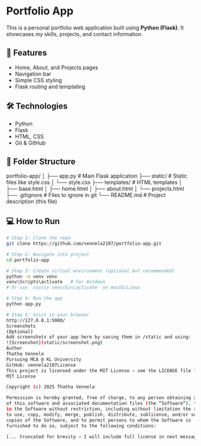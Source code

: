# Portfolio App

This is a personal portfolio web application built using **Python (Flask)**. It showcases my skills, projects, and contact information.

## 🚀 Features

- Home, About, and Projects pages
- Navigation bar
- Simple CSS styling
- Flask routing and templating

## 🛠 Technologies

- Python
- Flask
- HTML, CSS
- Git & GitHub

## 📂 Folder Structure
portfolio-app/
│
├── app.py # Main Flask application
├── static/ # Static files like style.css
│ └── style.css
├── templates/ # HTML templates
│ ├── base.html
│ ├── home.html
│ ├── about.html
│ └── projects.html
├── .gitignore # Files to ignore in git
└── README.md # Project description (this file)

## 💻 How to Run

```bash
# Step 1: Clone the repo
git clone https://github.com/vennela2107/portfolio-app.git

# Step 2: Navigate into project
cd portfolio-app

# Step 3: Create virtual environment (optional but recommended)
python -m venv venv
venv\Scripts\activate   # For Windows
# Or use `source venv/bin/activate` on macOS/Linux

# Step 4: Run the app
python app.py

# Step 5: Visit in your browser
http://127.0.0.1:5000/
Screenshots
(Optional)
Add screenshots of your app here by saving them in /static and using:
![Screenshot](static/screenshot.png)
Author
Thatha Vennela
Pursuing MCA @ KL University
GitHub: vennela2107License
This project is licensed under the MIT License — see the LICENSE file for details.
MIT License

Copyright (c) 2025 Thatha Vennela

Permission is hereby granted, free of charge, to any person obtaining a copy
of this software and associated documentation files (the “Software”), to deal
in the Software without restriction, including without limitation the rights
to use, copy, modify, merge, publish, distribute, sublicense, and/or sell
copies of the Software, and to permit persons to whom the Software is
furnished to do so, subject to the following conditions:

[... truncated for brevity — I will include full license in next message ...]




